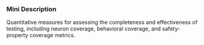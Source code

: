 ### Mini Description

Quantitative measures for assessing the completeness and effectiveness of testing, including neuron coverage, behavioral coverage, and safety-property coverage metrics.
